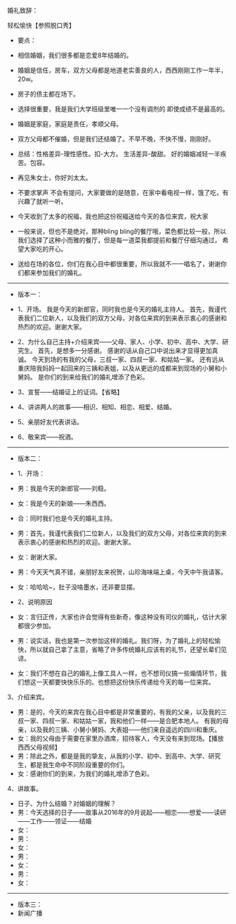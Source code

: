 婚礼致辞：

轻松愉快【参照脱口秀】

- 要点：
- 相信婚姻，我们很多都是恋爱8年结婚的。
- 婚姻是信任，房车，双方父母都是地道老实善良的人，西西刚刚工作一年半，20w。
- 房子的债主都在场下。
- 选择很重要，我是我们大学班级里唯一一个没有调剂的 即使成绩不是最高的。
- 婚姻是家庭，家庭是责任，孝顺父母。
- 双方父母都不催婚，但是我们还结婚了。不早不晚，不快不慢，刚刚好。
- 总结：性格差异-理性感性。扣-大方。 生活差异-酸甜。 好的婚姻减轻一半疾苦。包容。
- 再见朱女士，你好刘太太。

- 不要求掌声 不会有提问，大家要做的是随意，在家中看电视一样，饿了吃，有兴趣了就听一听。
- 今天收到了太多的祝福，我也把这份祝福送给今天的各位来宾，祝大家
- 一般来说，但也不是绝对，那种bling bling的餐厅哦，菜色都比较一般，所以我们选择了这种小而雅的餐厅，但是每一道菜我都提前和餐厅仔细沟通过，
  希望大家吃的开心。
- 送给在场的各位，你们在我心目中都很重要，所以我就不一一唱名了，谢谢你们都来参加我们的婚礼。


--------------------------------------------------------------------

- 版本一：
- 1、开场。
  我是今天的新郎官，同时我也是今天的婚礼主持人。
  首先，我谨代表我们二位新人，以及我们的双方父母，对各位来宾的到来表示衷心的感谢和热烈的欢迎。谢谢大家。

- 2、为什么自己主持+介绍来宾——父母、家人、小学、初中、高中、大学、研究生。
  首先，是想多一分感谢。
  感谢的话从自己口中说出来才显得更加真诚。
  今天到场的有我的父母，三叔一家、四叔一家、和姑姑一家。
  还有远从重庆陪我妈妈一起回来的三姨和表姐，以及从更远的成都来到现场的小舅和小舅妈。
  是你们的到来给我们的婚礼增添了色彩。
- 3、宣誓——结婚证上的证词。【省略】
- 4、讲讲两人的故事——相识、相知、相恋、相爱、结婚。
- 5、亲朋好友代表讲话。
- 6、敬来宾——祝酒。

--------------------------------------------------------------------


- 版本二：
- 1、开场：
- 男：我是今天的新郎官——刘稳。
- 女：我是今天的新娘——朱西西。
- 合：同时我们也是今天的婚礼主持。
- 男：首先，我谨代表我们二位新人，以及我们的双方父母，对各位来宾的到来表示衷心的感谢和热烈的欢迎。谢谢大家。
- 女：谢谢大家。
- 男：今天天气真不错，亲朋好友来祝贺，山珍海味端上桌，今天中午我请客。
- 女：哈哈哈~，肚子没啥墨水，还非要显摆。

- 2、说明原因
- 女：言归正传，大家也许会觉得有些新奇，像这种没有司仪的婚礼，估计大家都很少参加。
- 男：说实话，我也是第一次参加这样的婚礼。我们呀，为了婚礼上的轻松愉快，所以就自己拿了主意，省略了许多传统婚礼应该有的礼节，还望长辈们见谅。
- 女：我们不想在自己的婚礼上像工具人一样，也不想司仪搞一些煽情环节，我们想这一天都要快快乐乐的。也想把这份快乐传递给今天的每一位来宾。

3、介绍来宾。

- 男：是的，今天的来宾在我心目中都是非常重要的，有我的父亲，以及我的三叔一家、四叔一家、和姑姑一家，我和他们一样——是合肥本地人。
  有我的母亲，以及我的三姨、小舅小舅妈、大表姐——他们来自遥远的四川和重庆。
- 女：我的父母由于需要在家里办酒席，招待客人，今天没有来到现场。【播放西西父母视频】
- 男：除此之外，都是是我的挚友，从我的小学、初中、到高中、大学、研究生，都是我生命中不同阶段重要的你们。
- 女：感谢你们的到来，为我们的婚礼增添了色彩。

4、讲故事。
- 日子、为什么结婚？对婚姻的理解？
- 男：今天选择的日子——故事从2016年的9月说起——相恋——想爱——读研——工作——领证——结婚
- 女：
- 男：
- 女：
- 男：
- 女：
- 男：
- 女：

--------------------------------------------------------------------

- 版本三：
- 新闻广播
